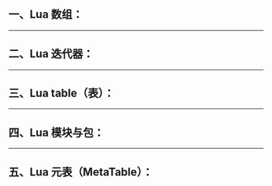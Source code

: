 ## 一、Lua 数组：









<hr>

##  二、Lua 迭代器：





<hr>

## 三、Lua table（表）：







<hr>

## 四、Lua 模块与包：







<hr>

## 五、Lua 元表（MetaTable）：









